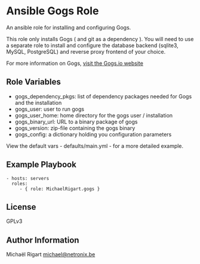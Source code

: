 Ansible Gogs Role
=================

An ansible role for installing and configuring Gogs.

This role only installs Gogs ( and git as a dependency ). You will need to use a separate role to install and
configure the database backend (sqlite3, MySQL, PostgreSQL) and reverse proxy frontend of your choice.

For more information on Gogs, [visit the Gogs.io website](http://www.gogs.io)

Role Variables
--------------

- gogs_dependency_pkgs: list of dependency packages needed for Gogs and the installation
- gogs_user: user to run gogs
- gogs_user_home: home directory for the gogs user / installation
- gogs_binary_url: URL to a binary package of gogs
- gogs_version: zip-file containing the gogs binary
- gogs_config: a dictionary holding you configuration parameters

View the default vars - defaults/main.yml - for a more detailed example.


Example Playbook
-------------------------

    - hosts: servers
      roles:
         - { role: MichaelRigart.gogs }

License
-------

GPLv3

Author Information
------------------

Michaël Rigart <michael@netronix.be>